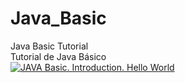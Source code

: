 # Java_Basic
Java Basic Tutorial <br />
Tutorial de Java Básico  <br />
[![JAVA Basic. Introduction. Hello World](https://img.youtube.com/vi/L4zI7Ux2zNs/0.jpg)](https://www.youtube.com/watch?v=L4zI7Ux2zNs)
